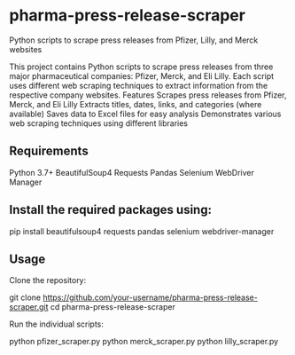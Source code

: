 # pharma-press-release-scraper
Python scripts to scrape press releases from Pfizer, Lilly, and Merck websites


This project contains Python scripts to scrape press releases from three major pharmaceutical companies: Pfizer, Merck, and Eli Lilly. Each script uses different web scraping techniques to extract information from the respective company websites.
Features
Scrapes press releases from Pfizer, Merck, and Eli Lilly
Extracts titles, dates, links, and categories (where available)
Saves data to Excel files for easy analysis
Demonstrates various web scraping techniques using different libraries
## Requirements
Python 3.7+
BeautifulSoup4
Requests
Pandas
Selenium
WebDriver Manager
## Install the required packages using:

pip install beautifulsoup4 requests pandas selenium webdriver-manager
## Usage
Clone the repository:

git clone https://github.com/your-username/pharma-press-release-scraper.git
cd pharma-press-release-scraper

Run the individual scripts:

python pfizer_scraper.py
python merck_scraper.py
python lilly_scraper.py
